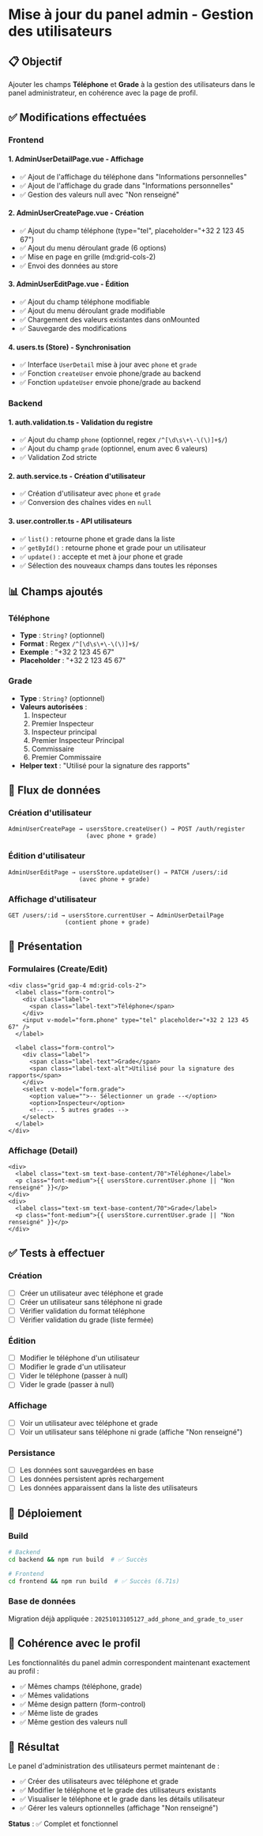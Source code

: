 # Mise à jour du panel admin - Gestion des utilisateurs

## 📋 Objectif

Ajouter les champs **Téléphone** et **Grade** à la gestion des utilisateurs dans le panel administrateur, en cohérence avec la page de profil.

## ✅ Modifications effectuées

### Frontend

#### 1. **AdminUserDetailPage.vue** - Affichage

- ✅ Ajout de l'affichage du téléphone dans "Informations personnelles"
- ✅ Ajout de l'affichage du grade dans "Informations personnelles"
- ✅ Gestion des valeurs null avec "Non renseigné"

#### 2. **AdminUserCreatePage.vue** - Création

- ✅ Ajout du champ téléphone (type="tel", placeholder="+32 2 123 45 67")
- ✅ Ajout du menu déroulant grade (6 options)
- ✅ Mise en page en grille (md:grid-cols-2)
- ✅ Envoi des données au store

#### 3. **AdminUserEditPage.vue** - Édition

- ✅ Ajout du champ téléphone modifiable
- ✅ Ajout du menu déroulant grade modifiable
- ✅ Chargement des valeurs existantes dans onMounted
- ✅ Sauvegarde des modifications

#### 4. **users.ts** (Store) - Synchronisation

- ✅ Interface `UserDetail` mise à jour avec `phone` et `grade`
- ✅ Fonction `createUser` envoie phone/grade au backend
- ✅ Fonction `updateUser` envoie phone/grade au backend

### Backend

#### 1. **auth.validation.ts** - Validation du registre

- ✅ Ajout du champ `phone` (optionnel, regex `/^[\d\s\+\-\(\)]+$/`)
- ✅ Ajout du champ `grade` (optionnel, enum avec 6 valeurs)
- ✅ Validation Zod stricte

#### 2. **auth.service.ts** - Création d'utilisateur

- ✅ Création d'utilisateur avec `phone` et `grade`
- ✅ Conversion des chaînes vides en `null`

#### 3. **user.controller.ts** - API utilisateurs

- ✅ `list()` : retourne phone et grade dans la liste
- ✅ `getById()` : retourne phone et grade pour un utilisateur
- ✅ `update()` : accepte et met à jour phone et grade
- ✅ Sélection des nouveaux champs dans toutes les réponses

## 📊 Champs ajoutés

### Téléphone

- **Type** : `String?` (optionnel)
- **Format** : Regex `/^[\d\s\+\-\(\)]+$/`
- **Exemple** : "+32 2 123 45 67"
- **Placeholder** : "+32 2 123 45 67"

### Grade

- **Type** : `String?` (optionnel)
- **Valeurs autorisées** :
  1. Inspecteur
  2. Premier Inspecteur
  3. Inspecteur principal
  4. Premier Inspecteur Principal
  5. Commissaire
  6. Premier Commissaire
- **Helper text** : "Utilisé pour la signature des rapports"

## 🔄 Flux de données

### Création d'utilisateur

```
AdminUserCreatePage → usersStore.createUser() → POST /auth/register
                      (avec phone + grade)
```

### Édition d'utilisateur

```
AdminUserEditPage → usersStore.updateUser() → PATCH /users/:id
                    (avec phone + grade)
```

### Affichage d'utilisateur

```
GET /users/:id → usersStore.currentUser → AdminUserDetailPage
                (contient phone + grade)
```

## 🎨 Présentation

### Formulaires (Create/Edit)

```vue
<div class="grid gap-4 md:grid-cols-2">
  <label class="form-control">
    <div class="label">
      <span class="label-text">Téléphone</span>
    </div>
    <input v-model="form.phone" type="tel" placeholder="+32 2 123 45 67" />
  </label>

  <label class="form-control">
    <div class="label">
      <span class="label-text">Grade</span>
      <span class="label-text-alt">Utilisé pour la signature des rapports</span>
    </div>
    <select v-model="form.grade">
      <option value="">-- Sélectionner un grade --</option>
      <option>Inspecteur</option>
      <!-- ... 5 autres grades -->
    </select>
  </label>
</div>
```

### Affichage (Detail)

```vue
<div>
  <label class="text-sm text-base-content/70">Téléphone</label>
  <p class="font-medium">{{ usersStore.currentUser.phone || "Non renseigné" }}</p>
</div>
<div>
  <label class="text-sm text-base-content/70">Grade</label>
  <p class="font-medium">{{ usersStore.currentUser.grade || "Non renseigné" }}</p>
</div>
```

## ✅ Tests à effectuer

### Création

- [ ] Créer un utilisateur avec téléphone et grade
- [ ] Créer un utilisateur sans téléphone ni grade
- [ ] Vérifier validation du format téléphone
- [ ] Vérifier validation du grade (liste fermée)

### Édition

- [ ] Modifier le téléphone d'un utilisateur
- [ ] Modifier le grade d'un utilisateur
- [ ] Vider le téléphone (passer à null)
- [ ] Vider le grade (passer à null)

### Affichage

- [ ] Voir un utilisateur avec téléphone et grade
- [ ] Voir un utilisateur sans téléphone ni grade (affiche "Non renseigné")

### Persistance

- [ ] Les données sont sauvegardées en base
- [ ] Les données persistent après rechargement
- [ ] Les données apparaissent dans la liste des utilisateurs

## 🚀 Déploiement

### Build

```bash
# Backend
cd backend && npm run build  # ✅ Succès

# Frontend
cd frontend && npm run build  # ✅ Succès (6.71s)
```

### Base de données

Migration déjà appliquée : `20251013105127_add_phone_and_grade_to_user`

## 📝 Cohérence avec le profil

Les fonctionnalités du panel admin correspondent maintenant exactement au profil :

- ✅ Mêmes champs (téléphone, grade)
- ✅ Mêmes validations
- ✅ Même design pattern (form-control)
- ✅ Même liste de grades
- ✅ Même gestion des valeurs null

## 🎯 Résultat

Le panel d'administration des utilisateurs permet maintenant de :

- ✅ Créer des utilisateurs avec téléphone et grade
- ✅ Modifier le téléphone et le grade des utilisateurs existants
- ✅ Visualiser le téléphone et le grade dans les détails utilisateur
- ✅ Gérer les valeurs optionnelles (affichage "Non renseigné")

**Status** : ✅ Complet et fonctionnel
